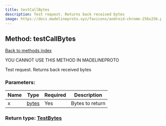 ```yaml
---
title: testCallBytes
description: Test request. Returns back received bytes
image: https://docs.madelineproto.xyz/favicons/android-chrome-256x256.png
---
```

## Method: testCallBytes  
[Back to methods index](index.md)


YOU CANNOT USE THIS METHOD IN MADELINEPROTO


Test request. Returns back received bytes

### Parameters:

| Name     |    Type       | Required | Description |
|----------|---------------|----------|-------------|
|x|[bytes](../types/bytes.md) | Yes|Bytes to return|


### Return type: [TestBytes](../types/TestBytes.md)

